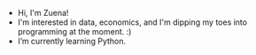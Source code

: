 - Hi, I'm Zuena!
- I'm interested in data, economics, and I'm dipping my toes into programming at the moment. :)
- I’m currently learning Python.

